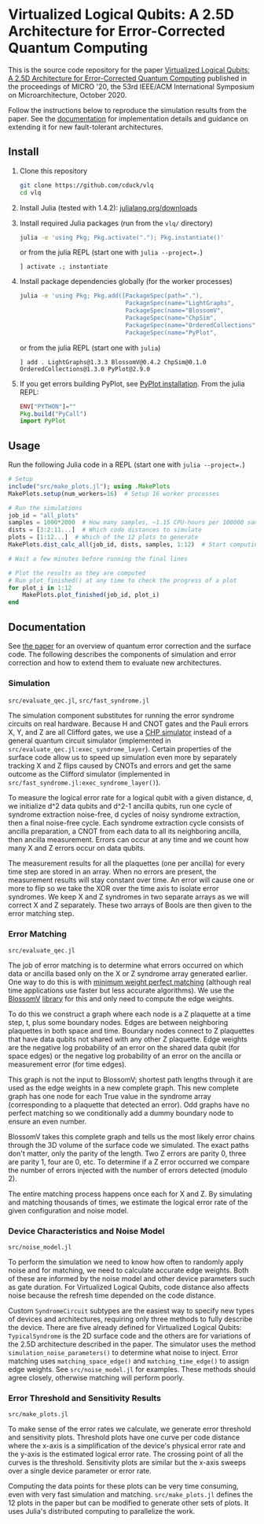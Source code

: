 # Virtualized Logical Qubits: A 2.5D Architecture for Error-Corrected Quantum Computing

This is the source code repository for the paper
[Virtualized Logical Qubits: A 2.5D Architecture for Error-Corrected Quantum Computing][arxiv]
published in the proceedings of MICRO '20, the 53rd IEEE/ACM International Symposium on Microarchitecture, October 2020.

Follow the instructions below to reproduce the simulation results from the paper.  See the [documentation](#documentation) for implementation details and guidance on extending it for new fault-tolerant architectures.

[arxiv]: https://arxiv.org/abs/2009.01982


## Install

1. Clone this repository
    ```bash
    git clone https://github.com/cduck/vlq
    cd vlq
    ```

2. Install Julia (tested with 1.4.2): [julialang.org/downloads](https://julialang.org/downloads/)

3. Install required Julia packages (run from the `vlq/` directory)
    ```bash
    julia -e 'using Pkg; Pkg.activate("."); Pkg.instantiate()'
    ```
    or from the julia REPL (start one with `julia --project=.`)
    ```
    ] activate .; instantiate
    ```

4. Install package dependencies globally (for the worker processes)
    ```bash
    julia -e 'using Pkg; Pkg.add([PackageSpec(path="."),
                                  PackageSpec(name="LightGraphs",        version=v"1.3.3"),
                                  PackageSpec(name="BlossomV",           version=v"0.4.2"),
                                  PackageSpec(name="ChpSim",             version=v"0.1.0"),
                                  PackageSpec(name="OrderedCollections", version=v"1.3.0"),
                                  PackageSpec(name="PyPlot",             version=v"2.9.0")])'
    ```
    or from the julia REPL (start one with `julia`)
    ```
    ] add . LightGraphs@1.3.3 BlossomV@0.4.2 ChpSim@0.1.0 OrderedCollections@1.3.0 PyPlot@2.9.0
    ```

5. If you get errors building PyPlot, see [PyPlot installation](https://github.com/JuliaPy/PyPlot.jl#installation).  From the julia REPL:
    ```julia
    ENV["PYTHON"]=""
    Pkg.build("PyCall")
    import PyPlot
    ```


## Usage

Run the following Julia code in a REPL (start one with `julia --project=.`)

```julia
# Setup
include("src/make_plots.jl"); using .MakePlots
MakePlots.setup(num_workers=16)  # Setup 16 worker processes

# Run the simulations
job_id = "all_plots"
samples = 1000*2000  # How many samples, ~1.15 CPU-hours per 100000 samples
dists = [3:2:11...]  # Which code distances to simulate
plots = [1:12...]  # Which of the 12 plots to generate
MakePlots.dist_calc_all(job_id, dists, samples, 1:12)  # Start computing

# Wait a few minutes before running the final lines

# Plot the results as they are computed
# Run plot_finished() at any time to check the progress of a plot
for plot_i in 1:12
    MakePlots.plot_finished(job_id, plot_i)
end
```


## Documentation

See [the paper][arxiv] for an overview of quantum error correction and the surface code.
The following describes the components of simulation and error correction and how to extend them to evaluate new architectures.

### Simulation

`src/evaluate_qec.jl`, `src/fast_syndrome.jl`

The simulation component substitutes for running the error syndrome circuits on real hardware.
Because H and CNOT gates and the Pauli errors X, Y, and Z are all Clifford gates, we use a [CHP simulator](https://github.com/cduck/ChpSim.jl) instead of a general quantum circuit simulator (implemented in `src/evaluate_qec.jl:exec_syndrome_layer`).  Certain properties of the surface code allow us to speed up simulation even more by separately tracking X and Z flips caused by CNOTs and errors and get the same outcome as the Clifford simulator (implemented in `src/fast_syndrome.jl:exec_syndrome_layer()`).

To measure the logical error rate for a logical qubit with a given distance, d, we initialize d^2 data qubits and d^2-1 ancilla qubits, run one cycle of syndrome extraction noise-free, d cycles of noisy syndrome extraction, then a final noise-free cycle.
Each syndrome extraction cycle consists of ancilla preparation, a CNOT from each data to all its neighboring ancilla, then ancilla measurement.  Errors can occur at any time and we count how many X and Z errors occur on data qubits.

The measurement results for all the plaquettes (one per ancilla) for every time step are stored in an array.  When no errors are present, the measurement results will stay constant over time.  An error will cause one or more to flip so we take the XOR over the time axis to isolate error syndromes.  We keep X and Z syndromes in two separate arrays as we will correct X and Z separately.  These two arrays of Bools are then given to the error matching step.

### Error Matching

`src/evaluate_qec.jl`

The job of error matching is to determine what errors occurred on which data or ancilla based only on the X or Z syndrome array generated earlier.  One way to do this is with [minimum weight perfect matching](https://en.wikipedia.org/wiki/Matching_(graph_theory)) (although real time applications use faster but less accurate algorithms).  We use the [BlossomV](http://pub.ist.ac.at/~vnk/papers/blossom5-TR-Sep9.pdf) [library](https://github.com/mlewe/BlossomV.jl) for this and only need to compute the edge weights.

To do this we construct a graph where each node is a Z plaquette at a time step, t, plus some boundary nodes.  Edges are between neighboring plaquettes in both space and time.  Boundary nodes connect to Z plaquettes that have data qubits not shared with any other Z plaquette.  Edge weights are the negative log probability of an error on the shared data qubit (for space edges) or the negative log probability of an error on the ancilla or measurement error (for time edges).

This graph is not the input to BlossomV; shortest path lengths through it are used as the edge weights in a new complete graph.  This new complete graph has one node for each True value in the syndrome array (corresponding to a plaquette that detected an error).  Odd graphs have no perfect matching so we conditionally add a dummy boundary node to ensure an even number.

BlossomV takes this complete graph and tells us the most likely error chains through the 3D volume of the surface code we simulated.  The exact paths don't matter, only the parity of the length.  Two Z errors are parity 0, three are parity 1, four are 0, etc.  To determine if a Z error occurred we compare the number of errors injected with the number of errors detected (modulo 2).

The entire matching process happens once each for X and Z.  By simulating and matching thousands of times, we estimate the logical error rate of the given configuration and noise model.

### Device Characteristics and Noise Model

`src/noise_model.jl`

To perform the simulation we need to know how often to randomly apply noise and for matching, we need to calculate accurate edge weights.
Both of these are informed by the noise model and other device parameters such as gate duration.
For Virtualized Logical Qubits, code distance also affects noise because the refresh time depended on the code distance.

Custom `SyndromeCircuit` subtypes are the easiest way to specify new types of devices and architectures, requiring only three methods to fully describe the device.
There are five already defined for Virtualized Logical Qubits: `TypicalSyndrome` is the 2D surface code and the others are for variations of the 2.5D architecture described in the paper.
The simulator uses the method `simulation_noise_parameters()` to determine what noise to inject.  Error matching uses `matching_space_edge()` and `matching_time_edge()` to assign edge weights.  See `src/noise_model.jl` for examples.  These methods should agree closely, otherwise matching will perform poorly.

### Error Threshold and Sensitivity Results

`src/make_plots.jl`

To make sense of the error rates we calculate, we generate error threshold and sensitivity plots.  Threshold plots have one curve per code distance where the x-axis is a simplification of the device's physical error rate and the y-axis is the estimated logical error rate.  The crossing point of all the curves is the threshold.  Sensitivity plots are similar but the x-axis sweeps over a single device parameter or error rate.

Computing the data points for these plots can be very time consuming, even with very fast simulation and matching.  `src/make_plots.jl` defines the 12 plots in the paper but can be modified to generate other sets of plots.  It uses Julia's distributed computing to parallelize the work.
